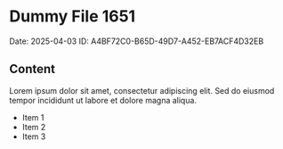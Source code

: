 # Dummy File 1651

Date: 2025-04-03
ID: A4BF72C0-B65D-49D7-A452-EB7ACF4D32EB

## Content

Lorem ipsum dolor sit amet, consectetur adipiscing elit.
Sed do eiusmod tempor incididunt ut labore et dolore magna aliqua.

* Item 1
* Item 2
* Item 3
